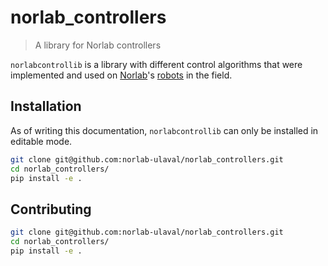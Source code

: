 # norlab_controllers

> A library for Norlab controllers

`norlabcontrollib` is a library with different control algorithms that were implemented and used on [Norlab](http://norlab.ulaval.ca)'s [robots](https://norlab.ulaval.ca/research/norlab-robots) in the field.

## Installation

As of writing this documentation, `norlabcontrollib` can only be installed in editable mode.

```sh
git clone git@github.com:norlab-ulaval/norlab_controllers.git
cd norlab_controllers/
pip install -e .
```

## Contributing

```sh
git clone git@github.com:norlab-ulaval/norlab_controllers.git
cd norlab_controllers/
pip install -e .
```

